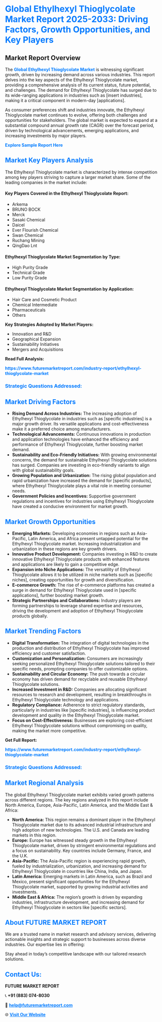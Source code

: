 <h1 style="color: #007BFF;">Global Ethylhexyl Thioglycolate Market Report 2025-2033: Driving Factors, Growth Opportunities, and Key Players</h1>

<section id="overview">
<h2>Market Report Overview</h2>
<p>The <a href="https://www.futuremarketreport.com/industry-report/ethylhexyl-thioglycolate-market" style="color: #007BFF; text-decoration: none;"><strong>Global Ethylhexyl Thioglycolate Market</strong></a> is witnessing significant growth, driven by increasing demand across various industries. This report delves into the key aspects of the Ethylhexyl Thioglycolate market, providing a comprehensive analysis of its current status, future potential, and challenges. The demand for Ethylhexyl Thioglycolate has surged due to its wide-ranging applications in industries such as [insert industries], making it a critical component in modern-day [applications].</p>
<p>As consumer preferences shift and industries innovate, the Ethylhexyl Thioglycolate market continues to evolve, offering both challenges and opportunities for stakeholders. The global market is expected to expand at a substantial compound annual growth rate (CAGR) over the forecast period, driven by technological advancements, emerging applications, and increasing investments by major players.</p>
</section>

<section id="overview">
<p><a href="https://www.futuremarketreport.com/request-sample/reportId=98386" style="color: #007BFF; text-decoration: none;"><strong>Explore Sample Report Here</strong></a></p>
</section>

<section id="key-players">
<h2 style="color: #007BFF;">Market Key Players Analysis</h2>
<p>The Ethylhexyl Thioglycolate market is characterized by intense competition among key players striving to capture a larger market share. Some of the leading companies in the market include:</p>
<h4>Key Players Covered in the Ethylhexyl Thioglycolate Report:</h4>
<ul><li>Arkema</li><li>BRUNO BOCK</li><li>Merck</li><li>Sasaki Chemical</li><li>Daicel</li><li>Ever Flourish Chemical</li><li>Swan Chemical</li><li>Ruchang Mining</li><li>QingDao Lnt</li></ul>
<h4>Ethylhexyl Thioglycolate Market Segmentation by Type:</h4>
<ul><li>High Purity Grade</li><li>Technical Grade</li><li>Low Purity Grade</li></ul>

<h4>Ethylhexyl Thioglycolate Market Segmentation by Application:</h4>
<ul><li>Hair Care and Cosmetic Product</li><li>Chemical Intermediate</li><li>Pharmaceuticals</li><li>Others</li></ul>
<p><strong>Key Strategies Adopted by Market Players:</strong></p>
<ul>
<li>Innovation and R&D</li>
<li>Geographical Expansion</li>
<li>Sustainability Initiatives</li>
<li>Mergers and Acquisitions</li>
</ul>
</section>

<section>
<p><strong>Read Full Analysis: </strong></p><a href="https://www.futuremarketreport.com/industry-report/ethylhexyl-thioglycolate-market" style="color: #007BFF; text-decoration: none;"><strong>https://www.futuremarketreport.com/industry-report/ethylhexyl-thioglycolate-market</strong></a>
<h3 style="color: #007BFF;">Strategic Questions Addressed:</h3>
</section>

<section id="driving-factors">
<h2 style="color: #007BFF;">Market Driving Factors</h2>
<ul>
<li><strong>Rising Demand Across Industries:</strong> The increasing adoption of Ethylhexyl Thioglycolate in industries such as [specific industries] is a major growth driver. Its versatile applications and cost-effectiveness make it a preferred choice among manufacturers.</li>
<li><strong>Technological Advancements:</strong> Continuous innovations in production and application technologies have enhanced the efficiency and performance of Ethylhexyl Thioglycolate, further boosting market demand.</li>
<li><strong>Sustainability and Eco-Friendly Initiatives:</strong> With growing environmental concerns, the demand for sustainable Ethylhexyl Thioglycolate solutions has surged. Companies are investing in eco-friendly variants to align with global sustainability goals.</li>
<li><strong>Growing Population and Urbanization:</strong> The rising global population and rapid urbanization have increased the demand for [specific products], where Ethylhexyl Thioglycolate plays a vital role in meeting consumer needs.</li>
<li><strong>Government Policies and Incentives:</strong> Supportive government regulations and incentives for industries using Ethylhexyl Thioglycolate have created a conducive environment for market growth.</li>
</ul>
</section>

<section id="growth-opportunities">
<h2 style="color: #007BFF;">Market Growth Opportunities</h2>
<ul>
<li><strong>Emerging Markets:</strong> Developing economies in regions such as Asia-Pacific, Latin America, and Africa present untapped potential for the Ethylhexyl Thioglycolate market. Increasing industrialization and urbanization in these regions are key growth drivers.</li>
<li><strong>Innovative Product Development:</strong> Companies investing in R&D to create innovative Ethylhexyl Thioglycolate products with enhanced features and applications are likely to gain a competitive edge.</li>
<li><strong>Expansion into Niche Applications:</strong> The versatility of Ethylhexyl Thioglycolate allows it to be utilized in niche markets such as [specific niches], creating opportunities for growth and diversification.</li>
<li><strong>E-commerce Growth:</strong> The rise of e-commerce platforms has created a surge in demand for Ethylhexyl Thioglycolate used in [specific applications], further boosting market growth.</li>
<li><strong>Strategic Partnerships and Collaborations:</strong> Industry players are forming partnerships to leverage shared expertise and resources, driving the development and adoption of Ethylhexyl Thioglycolate products globally.</li>
</ul>
</section>

<section id="trending-factors">
<h2 style="color: #007BFF;">Market Trending Factors</h2>
<ul>
<li><strong>Digital Transformation:</strong> The integration of digital technologies in the production and distribution of Ethylhexyl Thioglycolate has improved efficiency and customer satisfaction.</li>
<li><strong>Customization and Personalization:</strong> Consumers are increasingly seeking personalized Ethylhexyl Thioglycolate solutions tailored to their specific needs, prompting companies to offer customizable options.</li>
<li><strong>Sustainability and Circular Economy:</strong> The push towards a circular economy has driven demand for recyclable and reusable Ethylhexyl Thioglycolate solutions.</li>
<li><strong>Increased Investment in R&D:</strong> Companies are allocating significant resources to research and development, resulting in breakthroughs in Ethylhexyl Thioglycolate technology and applications.</li>
<li><strong>Regulatory Compliance:</strong> Adherence to strict regulatory standards, particularly in industries like [specific industries], is influencing product development and quality in the Ethylhexyl Thioglycolate market.</li>
<li><strong>Focus on Cost-Effectiveness:</strong> Businesses are exploring cost-efficient Ethylhexyl Thioglycolate solutions without compromising on quality, making the market more competitive.</li>
</ul>
</section>

<section>
<p><strong>Get Full Report: </strong></p><a href="https://www.futuremarketreport.com/industry-report/ethylhexyl-thioglycolate-market" style="color: #007BFF; text-decoration: none;"><strong>https://www.futuremarketreport.com/industry-report/ethylhexyl-thioglycolate-market</strong></a>
<h3 style="color: #007BFF;">Strategic Questions Addressed:</h3>
</section>


<section id="regional-analysis">
<h2 style="color: #007BFF;">Market Regional Analysis</h2>
<p>The global Ethylhexyl Thioglycolate market exhibits varied growth patterns across different regions. The key regions analyzed in this report include North America, Europe, Asia-Pacific, Latin America, and the Middle East & Africa:</p>
<ul>
<li><strong>North America:</strong> This region remains a dominant player in the Ethylhexyl Thioglycolate market due to its advanced industrial infrastructure and high adoption of new technologies. The U.S. and Canada are leading markets in this region.</li>
<li><strong>Europe:</strong> Europe has witnessed steady growth in the Ethylhexyl Thioglycolate market, driven by stringent environmental regulations and a focus on sustainability. Key countries include Germany, France, and the U.K.</li>
<li><strong>Asia-Pacific:</strong> The Asia-Pacific region is experiencing rapid growth, fueled by industrialization, urbanization, and increasing demand for Ethylhexyl Thioglycolate in countries like China, India, and Japan.</li>
<li><strong>Latin America:</strong> Emerging markets in Latin America, such as Brazil and Mexico, present significant opportunities for the Ethylhexyl Thioglycolate market, supported by growing industrial activities and investments.</li>
<li><strong>Middle East & Africa:</strong> The region’s growth is driven by expanding industries, infrastructure development, and increasing demand for Ethylhexyl Thioglycolate in sectors like [specific sectors].</li>
</ul>
</section>

<footer>
<h2 style="color: #007BFF;">About FUTURE MARKET REPORT</h2>
<p>We are a trusted name in market research and advisory services, delivering actionable insights and strategic support to businesses across diverse industries. Our expertise lies in offering:</p>

<p>Stay ahead in today’s competitive landscape with our tailored research solutions.</p>

<h2 style="color: #007BFF;">Contact Us:</h2>
<p><strong>FUTURE MARKET REPORT</strong></p>
<p>📞 <strong>+91 (883) 074-8030</strong></p>
<p>📧 <strong><a href="mailto:help@futuremarketreport.com" style="color: #007BFF;">help@futuremarketreport.com</a></strong></p>
<p>🌐 <strong><a href="https://www.futuremarketreport.com/" style="color: #007BFF;">Visit Our Website</a></strong></p>
</footer>